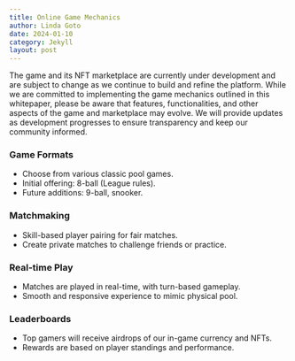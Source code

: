 ```yaml
---
title: Online Game Mechanics
author: Linda Goto
date: 2024-01-10
category: Jekyll
layout: post
---
```


The game and its NFT marketplace are currently under development and are subject to change as we continue to build and refine the platform. While we are committed to implementing the game mechanics outlined in this whitepaper, please be aware that features, functionalities, and other aspects of the game and marketplace may evolve. We will provide updates as development progresses to ensure transparency and keep our community informed.

### Game Formats
- Choose from various classic pool games.
- Initial offering: 8-ball (League rules).
- Future additions: 9-ball, snooker.

### Matchmaking
- Skill-based player pairing for fair matches.
- Create private matches to challenge friends or practice. 

### Real-time Play
- Matches are played in real-time, with turn-based gameplay. 
- Smooth and responsive experience to mimic physical pool. 

### Leaderboards
- Top gamers will receive airdrops of our in-game currency and NFTs.
- Rewards are based on player standings and performance.
